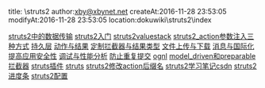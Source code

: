 title: \struts2 
author:xby@xbynet.net
createAt:2016-11-28 23:53:05
modifyAt:2016-11-28 23:53:05
location:dokuwiki\struts2\index

[struts2中的数据传输](/pages/dokuwiki/struts2/struts2中的数据传输)
[struts2入门](/pages/dokuwiki/struts2/struts2入门)
[struts2valuestack](/pages/dokuwiki/struts2/struts2valuestack)
[struts2_action参数注入三种方式](/pages/dokuwiki/struts2/struts2_action参数注入三种方式)
[持久层](/pages/dokuwiki/持久层)
[动作与结果](/pages/dokuwiki/动作与结果)
[定制拦截器与结果类型](/pages/dokuwiki/定制拦截器与结果类型)
[文件上传与下载](/pages/dokuwiki/文件上传与下载)
[消息与国际化](/pages/dokuwiki/消息与国际化)
[提高应用安全性](/pages/dokuwiki/提高应用安全性)
[调试与性能分析](/pages/dokuwiki/调试与性能分析)
[防止重复提交](/pages/dokuwiki/防止重复提交)
[ognl](/pages/dokuwiki/ognl)
[model_driven和preparable拦截器](/pages/dokuwiki/model_driven和preparable拦截器)
[struts插件](/pages/dokuwiki/struts插件)
[struts](/pages/dokuwiki/struts)
[struts2修改action后缀名](/pages/dokuwiki/struts2修改action后缀名)
[struts2学习笔记csdn](/pages/dokuwiki/struts2学习笔记csdn)
[struts2进度条](/pages/dokuwiki/struts2进度条)
[struts2配置](/pages/dokuwiki/struts2配置)